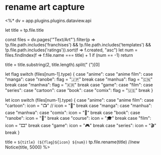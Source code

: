 # rename art capture
<%*
dv = app.plugins.plugins.dataview.api

let title = tp.file.title

const files = dv.pages('"Text/Art"').filter(p => !p.file.path.includes('franchises') && !p.file.path.includes('templates') && !p.file.path.includes('ratings')).sort(f => f.created, "asc")
let num = files.findIndex(f => f.file.name === title) + 1
if (num == -1) return

title = title.substring(2, title.length).split(" (")[0]

let flag
switch (files[num-1].type) {
	case "anime":
	case "anime film":
	case "manga":
	case "ranobe":
		flag = "🇯🇵"
		break
	case "manhua":
		flag = "🇨🇳"
		break
	case "manhwa":
		flag = "🇰🇷"
		break
	case "game":
	case "film":
	case "series":
	case "cartoon":
	case "book":
	case "comix":
		flag = "🇺🇸"
		break
}

let icon
switch (files[num-1].type) {
	case "anime":
	case "anime film":
	case "cartoon":
		icon = "📺"
		// icon = "🌸"
		break
	case "manga":
	case "manhua":
	case "manhwa":
	case "comix":
		icon = "📗"
		break
	case "book":
	case "ranobe":
		icon = "📘"
		break
	case "course":
		icon = "🎓"
		break
	case "film":
		icon = "🎞"
		break
	case "game":
		icon = "🎮"
		break
	case "series":
		icon = "🎬"
		break
}

title = `${title} (${flag}${icon} ${num})`
tp.file.rename(title)
//new Notice(title, 5000)
%>